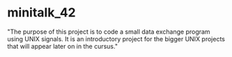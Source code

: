 # minitalk_42

"The purpose of this project is to code a small data exchange program using UNIX signals. It is an introductory project for the bigger UNIX projects that will appear later on in the cursus."
